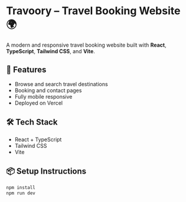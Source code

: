 # Travoory – Travel Booking Website 🌍

A modern and responsive travel booking website built with **React**, **TypeScript**, **Tailwind CSS**, and **Vite**.

## 🚀 Features
- Browse and search travel destinations
- Booking and contact pages
- Fully mobile responsive
- Deployed on Vercel

## 🛠️ Tech Stack
- React + TypeScript
- Tailwind CSS
- Vite

## 📦 Setup Instructions
```bash
npm install
npm run dev
